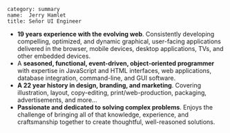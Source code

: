 ~~~
category: summary
name:  Jerry Hamlet
title: Señor UI Engineer
~~~

- **19 years experience with the evolving web**. Consistently developing
  compelling, optimized, and dynamic graphical, user-facing applications
  delivered in the browser, mobile devices, desktop applications, TVs, and other
  embedded devices.
- A **seasoned, functional, event-driven, object-oriented programmer** with
  expertise in JavaScript and HTML interfaces, web applications, database
  integration, command-line, and GUI software.
- **A 22 year history in design, branding, and marketing**. Covering
  illustration, layout, copy-editing, print/web-production, packaging,
  advertisements, and more...
- **Passionate and dedicated to solving complex problems**. Enjoys the challenge
  of bringing all of that knowledge, experience, and craftsmanship together to
  create thoughtful, well-reasoned solutions.

